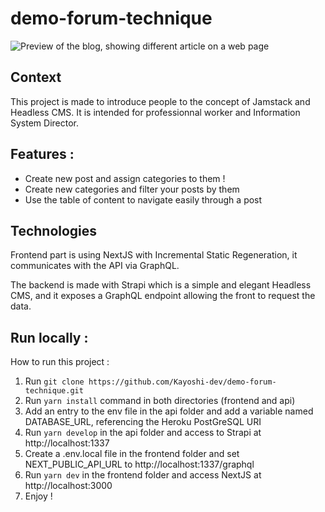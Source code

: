 # demo-forum-technique
![Preview of the blog, showing different article on a web page](https://i.ibb.co/3YHdDr2/localhost-3000-1.png)

## Context

This project is made to introduce people to the concept of Jamstack and Headless CMS. It is intended for professionnal worker and Information System Director.

## Features :

- Create new post and assign categories to them !
- Create new categories and filter your posts by them
- Use the table of content to navigate easily through a post

## Technologies 

Frontend part is using NextJS with Incremental Static Regeneration, it communicates with the API via GraphQL.

The backend is made with Strapi which is a simple and elegant Headless CMS, and it exposes a GraphQL endpoint allowing the front to request the data.

## Run locally :

How to run this project :

1. Run `git clone https://github.com/Kayoshi-dev/demo-forum-technique.git`
2. Run `yarn install` command in both directories (frontend and api)
3. Add an entry to the env file in the api folder and add a variable named DATABASE_URL, referencing the Heroku PostGreSQL URI
4. Run `yarn develop` in the api folder and access to Strapi at http://localhost:1337
5. Create a .env.local file in the frontend folder and set NEXT_PUBLIC_API_URL to http://localhost:1337/graphql
6. Run `yarn dev` in the frontend folder and access NextJS at http://localhost:3000
7. Enjoy !
